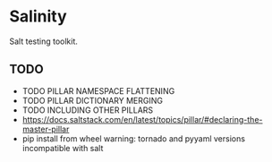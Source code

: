 # Salinity

Salt testing toolkit.

## TODO

- TODO PILLAR NAMESPACE FLATTENING
- TODO PILLAR DICTIONARY MERGING
- TODO INCLUDING OTHER PILLARS
- https://docs.saltstack.com/en/latest/topics/pillar/#declaring-the-master-pillar
- pip install from wheel warning: tornado and pyyaml versions incompatible with salt
